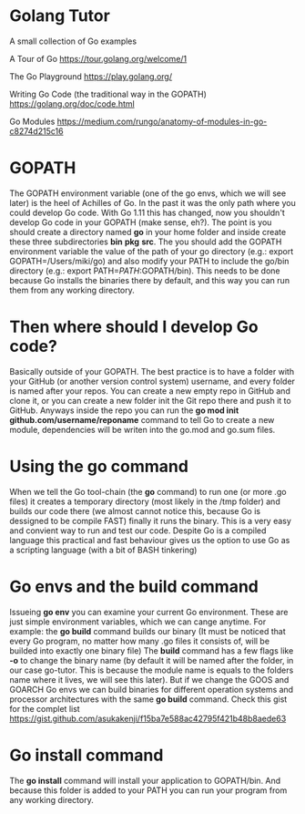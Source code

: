 # Golang Tutor

A small collection of Go examples

A Tour of Go
https://tour.golang.org/welcome/1

The Go Playground
https://play.golang.org/

Writing Go Code (the traditional way in the GOPATH)
https://golang.org/doc/code.html

Go Modules
https://medium.com/rungo/anatomy-of-modules-in-go-c8274d215c16



# GOPATH
The GOPATH environment variable (one of the go envs, which we will see later) is the heel of Achilles of Go. In the past it was the only path where you could develop Go code. With Go 1.11 this has changed, now you shouldn't develop Go code in your GOPATH (make sense, eh?). The point is you should create a directory named **go** in your home folder and inside create these three subdirectories **bin** **pkg** **src**. The you should add the GOPATH environment variable the value of the path of your go directory (e.g.: export GOPATH=/Users/miki/go) and also modify your PATH to include the go/bin directory (e.g.: export PATH=$PATH:$GOPATH/bin). This needs to be done because Go installs the binaries there by default, and this way you can run them from any working directory.

# Then where should I develop Go code?
Basically outside of your GOPATH. The best practice is to have a folder with your GitHub (or another version control system) username, and every folder is named after your repos. You can create a new empty repo in GitHub and clone it, or you can create a new folder init the Git repo there and push it to GitHub. Anyways inside the repo you can run the **go mod init github.com/username/reponame** command to tell Go to create a new module, dependencies will be writen into the go.mod and go.sum files.

# Using the go command
When we tell the Go tool-chain (the **go** command) to run one (or more .go files) it creates a temporary directory (most likely in the /tmp folder) and builds our code there (we almost cannot notice this, because Go is dessigned to be compile FAST) finally it runs the binary. This is a very easy and convient way to run and test our code. Despite Go is a compiled language this practical and fast behaviour gives us the option to use Go as a scripting language (with a bit of BASH tinkering)

# Go envs and the build command
Issueing **go env** you can examine your current Go environment. These are just simple environment variables, which we can cange anytime. For example: the **go build** command builds our binary (It must be noticed that every Go program, no matter how many .go files it consists of, will be builded into exactly one binary file) The **build** command has a few flags like **-o** to change the binary name (by default it will be named after the folder, in our case go-tutor. This is because the module name is equals to the folders name where it lives, we will see this later). But if we change the GOOS and GOARCH Go envs we can build binaries for different operation systems and processor architectures with the same **go build** command. Check this gist for the complet list https://gist.github.com/asukakenji/f15ba7e588ac42795f421b48b8aede63

# Go install command
The **go install** command will install your application to GOPATH/bin. And because this folder is added to your PATH you can run your program from any working directory.
